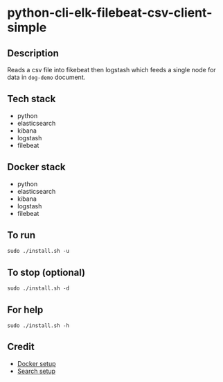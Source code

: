 # python-cli-elk-filebeat-csv-client-simple

## Description
Reads a csv file into fikebeat then logstash which feeds a single node for data in `dog-demo` document.

## Tech stack
- python
- elasticsearch
- kibana
- logstash
- filebeat

## Docker stack
- python
- elasticsearch
- kibana
- logstash
- filebeat

## To run
`sudo ./install.sh -u`

## To stop (optional)
`sudo ./install.sh -d`

## For help
`sudo ./install.sh -h`

## Credit
- [Docker setup](https://lynn-kwong.medium.com/all-you-need-to-know-about-using-elasticsearch-in-python-b9ed00e0fdf0)
- [Search setup](https://www.elastic.co/guide/en/elasticsearch/client/python-api/master/examples.html)